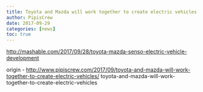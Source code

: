 ```yaml
---
title: Toyota and Mazda will work together to create electric vehicles
author: PipisCrew
date: 2017-09-29
categories: [news]
toc: true
---
```


http://mashable.com/2017/09/28/toyota-mazda-senso-electric-vehicle-development

origin - http://www.pipiscrew.com/2017/09/toyota-and-mazda-will-work-together-to-create-electric-vehicles/ toyota-and-mazda-will-work-together-to-create-electric-vehicles